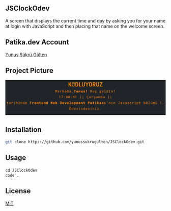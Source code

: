 ## JSClockOdev
A screen that displays the current time and day by asking you for your name at login with JavaScript and then placing that name on the welcome screen.

## Patika.dev Account
[Yunus Şükrü Gülten](https://app.patika.dev/yunussukrugulten)

## Project Picture
![github](img/JsClock.png)

## Installation
```bash
git clone https://github.com/yunussukrugulten/JSClockOdev.git
```
## Usage
```linux
cd JSClockOdev
code .
```

## License
[MIT](https://choosealicense.com/licenses/mit/)
